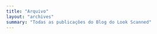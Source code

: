 ```yaml
---
title: "Arquivo"
layout: "archives"
summary: "Todas as publicações do Blog do Look Scanned"
---
```

